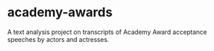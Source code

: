 # academy-awards
A text analysis project on transcripts of Academy Award acceptance speeches by actors and actresses.
